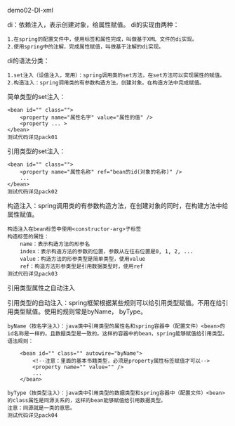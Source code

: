 
demo02-DI-xml

di：依赖注入，表示创建对象，给属性赋值。
di的实现由两种：

    1.在spring的配置文件中，使用标签和属性完成，叫做基于XML 文件的di实现。
    2.使用spring中的注解，完成属性赋值，叫做基于注解的di实现。
di的语法分类：

    1.set注入（设值注入，常用）：spring调用类的set方法，在set方法可以实现属性的赋值。
    2.构造注入：spring调用类的有参数构造方法，创建对象。在构造方法中完成赋值。

简单类型的set注入：

    <bean id="" class="">
        <property name="属性名字" value="属性的值" />
        <property ... >
    </bean>
    测试代码详见pack01

引用类型的set注入：

    <bean id="" class="">
        <property name="属性名称" ref="bean的id(对象的名称)" />
        ...
    </bean>
    测试代码详见pack02
        
构造注入：spring调用类的有参数构造方法，在创建对象的同时，在构建方法中给属性赋值。
    
    构造注入在bean标签中使用<constructor-arg>子标签
    构造标签的属性：
        name：表示构造方法的形参名
        index：表示构造方法的参数的位置，参数从左往右位置是0, 1, 2, ...
        value：构造方法的形参类型是简单类型，使用value
        ref：构造方法形参类型是引用数据类型时，使用ref
    测试代码详见pack03

引用类型属性之自动注入

引用类型的自动注入：spring框架根据某些规则可以给引用类型赋值。不用在给引用类型赋值。使用的规则常是byName， byType。

    byName（按名字注入）：java类中引用类型的属性名和spring容器中（配置文件）<bean>的id名称是一样的。且数据类型是一致的。这样的容器中的bean，spring能够赋值给引用类型。
    语法规则：

        <bean id="" class="" autowire="byName">
            <!--注意：里面的基本书籍类型，必须是property属性标签赋值才可以-->
            <property name="" value="" />
            ...
        </bean>

    byType（按类型注入）：java类中引用类型的数据类型和spring容器中（配置文件）<bean>的class属性是同源关系的，这样的bean能够赋值给引用数据类型。
    注意：同源就是一类的意思。 
    测试代码详见pack04